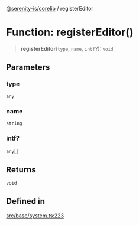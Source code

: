 [@serenity-is/corelib](../README.md) / registerEditor

# Function: registerEditor()

> **registerEditor**(`type`, `name`, `intf`?): `void`

## Parameters

### type

`any`

### name

`string`

### intf?

`any`[]

## Returns

`void`

## Defined in

[src/base/system.ts:223](https://github.com/serenity-is/serenity/blob/master/packages/corelib/src/base/system.ts#L223)
